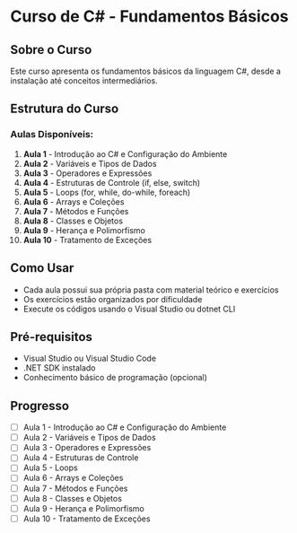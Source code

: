 # Curso de C# - Fundamentos Básicos

## Sobre o Curso
Este curso apresenta os fundamentos básicos da linguagem C#, desde a instalação até conceitos intermediários.

## Estrutura do Curso

### Aulas Disponíveis:
1. **Aula 1** - Introdução ao C# e Configuração do Ambiente
2. **Aula 2** - Variáveis e Tipos de Dados
3. **Aula 3** - Operadores e Expressões
4. **Aula 4** - Estruturas de Controle (if, else, switch)
5. **Aula 5** - Loops (for, while, do-while, foreach)
6. **Aula 6** - Arrays e Coleções
7. **Aula 7** - Métodos e Funções
8. **Aula 8** - Classes e Objetos
9. **Aula 9** - Herança e Polimorfismo
10. **Aula 10** - Tratamento de Exceções

## Como Usar
- Cada aula possui sua própria pasta com material teórico e exercícios
- Os exercícios estão organizados por dificuldade
- Execute os códigos usando o Visual Studio ou dotnet CLI

## Pré-requisitos
- Visual Studio ou Visual Studio Code
- .NET SDK instalado
- Conhecimento básico de programação (opcional)

## Progresso
- [ ] Aula 1 - Introdução ao C# e Configuração do Ambiente
- [ ] Aula 2 - Variáveis e Tipos de Dados
- [ ] Aula 3 - Operadores e Expressões
- [ ] Aula 4 - Estruturas de Controle
- [ ] Aula 5 - Loops
- [ ] Aula 6 - Arrays e Coleções
- [ ] Aula 7 - Métodos e Funções
- [ ] Aula 8 - Classes e Objetos
- [ ] Aula 9 - Herança e Polimorfismo
- [ ] Aula 10 - Tratamento de Exceções 
